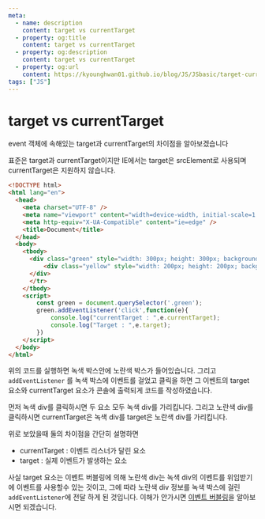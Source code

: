 ```yaml
---
meta:
  - name: description
    content: target vs currentTarget
  - property: og:title
    content: target vs currentTarget
  - property: og:description
    content: target vs currentTarget
  - property: og:url
    content: https://kyounghwan01.github.io/blog/JS/JSbasic/target-currentTarget/
tags: ["JS"]
---
```


# target vs currentTarget

event 객체에 속해있는 target과 currentTarget의 차이점을 알아보겠습니다

표준은 target과 currentTarget이지만 IE에서는 target은 srcElement로 사용되며 currentTarget은 지원하지 않습니다.

```html
<!DOCTYPE html>
<html lang="en">
  <head>
    <meta charset="UTF-8" />
    <meta name="viewport" content="width=device-width, initial-scale=1.0" />
    <meta http-equiv="X-UA-Compatible" content="ie=edge" />
    <title>Document</title>
  </head>
  <body>
    <tbody>
      <div class="green" style="width: 300px; height: 300px; background-color: green;">
          <div class="yellow" style="width: 200px; height: 200px; background-color: yellow;"></div>
      </div>
      </tr>
    </tbody>
    <script>
        const green = document.querySelector('.green');
        green.addEventListener('click',function(e){
            console.log("currentTarget : ",e.currentTarget);
            console.log("Target : ",e.target);
        })
    </script>
  </body>
</html>

```

위의 코드를 실행하면
녹색 박스안에 노란색 박스가 들어있습니다.
그리고 `addEventListener` 를 녹색 박스에 이벤트를 걸었고 클릭을 하면 그 이벤트의 target 요소와 currentTarget 요소가 콘솔에 출력되게 코드를 작성하였습니다.

먼저 녹색 div를 클릭하시면 두 요소 모두 녹색 div를 가리킵니다.
그리고 노란색 div를 클릭하시면 currentTarget은 녹색 div를 target은 노란색 div를 가리킵니다.

위로 보았을때 둘의 차이점을 간단히 설명하면

- currentTarget : 이벤트 리스너가 달린 요소
- target : 실제 이벤트가 발생하는 요소

사실 target 요소는 이벤트 버블링에 의해 노란색 div는 녹색 div의 이벤트를 위임받기에 이벤트를 사용할수 있는 것이고, 그에 따라 노란색 div 정보를 녹색 박스에 걸린 `addEventListener`에 전달 하게 된 것입니다. 이해가 안가시면 [이벤트 버블링](https://kyounghwan01.github.io/blog/JS/JSbasic/event-catch/)을 알아보시면 되겠습니다.

<Disqus />

